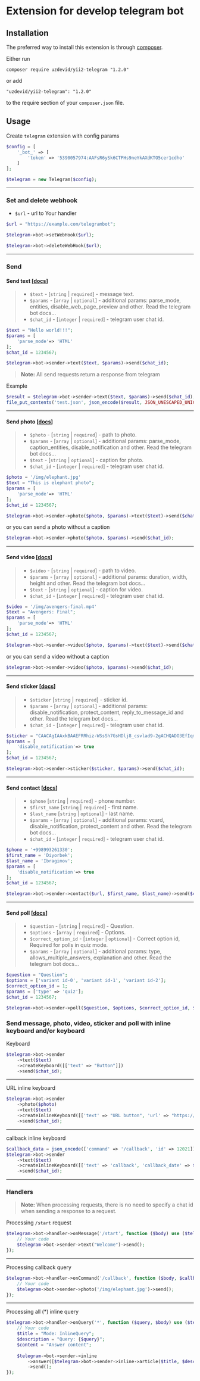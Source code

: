 # Extension for develop telegram bot

## Installation

The preferred way to install this extension is through [composer](https://getcomposer.org).

Either run

```
composer require uzdevid/yii2-telegram "1.2.0"
```

or add

```
"uzdevid/yii2-telegram": "1.2.0"
```

to the require section of your `composer.json` file.

## Usage

Create `telegram` extension with config params

```php
$config = [
    '_bot_' => [
        'token' => '5390057974:AAFsR6ySk6CTPHs9neYkAXdKTO5cer1cdho'
    ]
];

$telegram = new Telegram($config);
```

----------------------------------

### Set and delete webhook

- `$url` - url to Your handler

```php
$url = "https://example.com/telegrambot";
```

```php
$telegram->bot->setWebHook($url);
```

```php
$telegram->bot->deleteWebHook($url);
```

------------------------------------

### Send

#### Send text [[docs](https://core.telegram.org/bots/api#sendmessage)]

> - `$text` - [`string` | `required`] - message text.
> - `$params` - [`array` | `optional`] - additional params: parse_mode, entities, disable_web_page_preview and other. Read the telegram bot docs...
> - `$chat_id` - [`integer` | `required`] - telegram user chat id.

```php
$text = "Hello world!!!";
$params = [
    'parse_mode'=> 'HTML'
];
$chat_id = 1234567;
```

```php
$telegram->bot->sender->text($text, $params)->send($chat_id);
```

> **Note:** All send requests return a response from telegram

Example

```php
$result = $telegram->bot->sender->text($text, $params)->send($chat_id);
file_put_contents('test.json', json_encode($result, JSON_UNESCAPED_UNICODE));
```

-------------------------------------------------------------

#### Send photo [[docs](https://core.telegram.org/bots/api#sendphoto)]

> - `$photo` - [`string` | `required`] - path to photo.
> - `$params` - [`array` | `optional`] - additional params: parse_mode, caption_entities, disable_notification and other. Read the telegram bot docs...
> - `$text` - [`string` | `optional`] - caption for photo.
> - `$chat_id` - [`integer` | `required`] - telegram user chat id.

```php
$photo = '/img/elephant.jpg'
$text = "This is elephant photo";
$params = [
    'parse_mode'=> 'HTML'
];
$chat_id = 1234567;
```

```php
$telegram->bot->sender->photo($photo, $params)->text($text)->send($chat_id);
```

or you can send a photo without a caption

```php
$telegram->bot->sender->photo($photo, $params)->send($chat_id);
```

---------------------------------------------------------------

#### Send video [[docs](https://core.telegram.org/bots/api#sendvideo)]

> - `$video` - [`string` | `required`] - path to video.
> - `$params` - [`array` | `optional`] - additional params: duration, width, height and other. Read the telegram bot docs...
> - `$text` - [`string` | `optional`] - caption for video.
> - `$chat_id` - [`integer` | `required`] - telegram user chat id.

```php
$video = '/img/avengers-final.mp4'
$text = "Avengers: Final";
$params = [
    'parse_mode'=> 'HTML'
];
$chat_id = 1234567;
```

```php
$telegram->bot->sender->video($photo, $params)->text($text)->send($chat_id);
```

or you can send a video without a caption

```php
$telegram->bot->sender->video($photo, $params)->send($chat_id);
```

---------------------------------------------------------------

#### Send sticker [[docs](https://core.telegram.org/bots/api#sendsticker)]

> - `$sticker` [`string` | `required`] - sticker id.
> - `$params` - [`array` | `optional`] - additional params: disable_notification, protect_content, reply_to_message_id and other. Read the telegram bot docs...
> - `$chat_id` - [`integer` | `required`] - telegram user chat id.

```php
$sticker = "CAACAgIAAxkBAAEFRRhiz-WSsSh7GsHDlj8_csvlad9-2gACHQADO3EfIqmCmmAwV9EZKQQ";
$params = [
    'disable_notification'=> true
];
$chat_id = 1234567;
```

```php
$telegram->bot->sender->sticker($sticker, $params)->send($chat_id);
```

-------------------------------------------------------------------

#### Send contact [[docs](https://core.telegram.org/bots/api#sendcontact)]

> - `$phone` [`string` | `required`] - phone number.
> - `$first_name` [`string` | `required`] - first name.
> - `$last_name` [`string` | `optional`] - last name.
> - `$params` - [`array` | `optional`] - additional params: vcard, disable_notification, protect_content and other. Read the telegram bot docs...
> - `$chat_id` - [`integer` | `required`] - telegram user chat id.

```php
$phone = '+998993261330';
$first_name = 'Diyorbek';
$last_name = 'Ibragimov';
$params = [
    'disable_notification'=> true
];
$chat_id = 1234567;
```

```php
$telegram->bot->sender->contact($url, $first_name, $last_name)->send($chat_id);
```

-------------------------------------------------------------------------------

#### Send poll [[docs](https://core.telegram.org/bots/api#sendpoll)]

> - `$question` - [`string` | `required`] - Question.
> - `$options` - [`array` | `required`] - Options.
> - `$correct_option_id` - [`integer` | `optional`] - Correct option id, Required for polls in quiz mode.
> - `$params` - [`array` | `optional`] - additional params: type, allows_multiple_answers, explanation and other. Read the telegram bot docs...

```php
$question = "Question";
$options = ['variant id-0', 'variant id-1', 'variant id-2'];
$correct_option_id = 1;
$params = ['type' => 'quiz'];
$chat_id = 1234567;
```

```php
$telegram->bot->sender->poll($question, $options, $correct_option_id, $params)->send($chat_id);
```

### Send message, photo, video, sticker and poll with inline keyboard and/or keyboard

Keyboard

```php
$telegram->bot->sender
    ->text($text)
    ->createKeyboard([['text' => "Button"]])
    ->send($chat_id);
```

------------------------------------------------------------------------------------------------
URL inline keyboard

```php
$telegram->bot->sender
    ->photo($photo)
    ->text($text)
    ->createInlineKeyboard([['text' => "URL button", 'url' => "https://devid.uz"]])
    ->send($chat_id);
```

-----------------------------------------------------------------------------------
callback inline keyboard

```php
$callback_data = json_encode(['command' => '/callback', 'id' => 12021]);
$telegram->bot->sender
    ->text($text)
    ->createInlineKeyboard([['text' => 'callback', 'callback_date' => $callback_data]])
    ->send($chat_id);
```

----------------------------------------------------------------------------------------

### Handlers

> **Note:** When processing requests, there is no need to specify a chat id when sending a response to a request.


Processing `/start` request

```php
$telegram->bot->handler->onMessage('/start', function ($body) use ($telegram) {
    // Your code
    $telegram->bot->sender->text("Welcome")->send();
});
```

----------------------------------------------------------------------------------------
Processing callback query

```php
$telegram->bot->handler->onCommand('/callback', function ($body, $callback_data) use ($telegram) {
    // Your code
    $telegram->bot->sender->photo('/img/elephant.jpg')->send();
});
```

----------------------------------------------------------------------------------------
Processing all (*) inline query

```php
$telegram->bot->handler->onQuery('*', function ($query, $body) use ($telegram) {
    // Your code
    $title = "Mode: InlineQuery";
    $description = "Query: {$query}";
    $content = "Answer content";
    
    $telegram->bot->sender->inline
        ->answer([$telegram->bot->sender->inline->article($title, $description, $content)])
        ->send();
});
```

